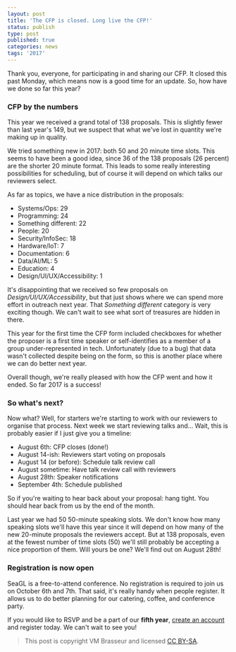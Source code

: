 ```yaml
---
layout: post
title: 'The CFP is closed. Long live the CFP!'
status: publish
type: post
published: true
categories: news
tags: '2017'
---
```


Thank you, everyone, for participating in and sharing our CFP. It closed this past Monday, which means now is a good time for an update. So, how have we done so far this year?

### CFP by the numbers

This year we received a grand total of 138 proposals. This is slightly fewer than last year's 149, but we suspect that what we've lost in quantity we're making up in quality.

We tried something new in 2017: both 50 and 20 minute time slots. This seems to have been a good idea, since 36 of the 138 proposals (26 percent) are the shorter 20 minute format. This leads to some really interesting possibilities for scheduling, but of course it will depend on which talks our reviewers select.

As far as topics, we have a nice distribution in the proposals:

* Systems/Ops: 29
* Programming: 24
* Something different: 22
* People: 20
* Security/InfoSec: 18
* Hardware/IoT: 7
* Documentation: 6
* Data/AI/ML: 5
* Education: 4
* Design/UI/UX/Accessibility: 1

It's disappointing that we received so few proposals on _Design/UI/UX/Accessibility_, but that just shows where we can spend more effort in outreach next year. That _Something different_ category is very exciting though. We can't wait to see what sort of treasures are hidden in there.

This year for the first time the CFP form included checkboxes for whether the proposer is a first time speaker or self-identifies as a member of a group under-represented in tech. Unfortunately (due to a bug) that data wasn't collected despite being on the form, so this is another place where we can do better next year.

Overall though, we're really pleased with how the CFP went and how it ended. So far 2017 is a success!

### So what's next?

Now what? Well, for starters we're starting to work with our reviewers to organise that process. Next week we start reviewing talks and… Wait, this is probably easier if I just give you a timeline:

* August 6th: CFP closes (done!)
* August 14-ish: Reviewers start voting on proposals
* August 14 (or before): Schedule talk review call
* August sometime: Have talk review call with reviewers
* August 28th: Speaker notifications
* September 4th: Schedule published

So if you're waiting to hear back about your proposal: hang tight. You should hear back from us by the end of the month.

Last year we had 50 50-minute speaking slots. We don't know how many speaking slots we'll have this year since it will depend on how many of the new 20-minute proposals the reviewers accept. But at 138 proposals, even at the fewest number of time slots (50) we'll still probably be accepting a nice proportion of them. Will yours be one? We'll find out on August 28th!

### Registration is now open

SeaGL is a free-to-attend conference. No registration is required to join us on October 6th and 7th. That said, it's really handy when people register. It allows us to do better planning for our catering, coffee, and conference party.

If you would like to RSVP and be a part of our **fifth year**, [create an account](https://osem.seagl.org/accounts/sign_up) and register today. We can't wait to see you!

> This post is copyright VM Brasseur and licensed [CC BY-SA](https://creativecommons.org/licenses/by-sa/4.0/).
